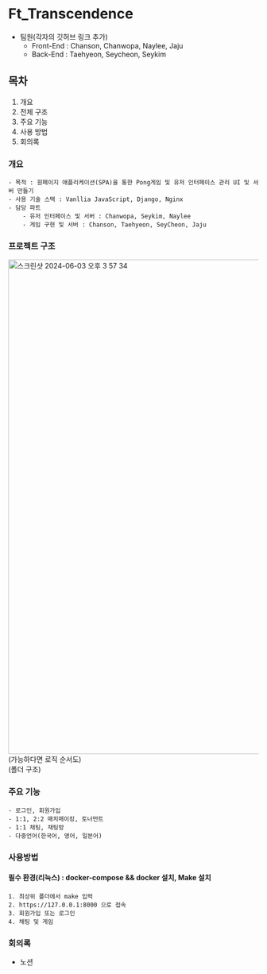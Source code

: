 # Ft_Transcendence
- 팀원(각자의 깃허브 링크 추가)
    - Front-End : Chanson, Chanwopa, Naylee, Jaju
    - Back-End : Taehyeon, Seycheon, Seykim

## 목차
1. 개요
2. 전체 구조
3. 주요 기능
4. 사용 방법
5. 회의록

### 개요
    - 목적 : 원페이지 애플리케이션(SPA)을 통한 Pong게임 및 유저 인터페이스 관리 UI 및 서버 만들기
    - 사용 기술 스택 : Vanllia JavaScript, Django, Nginx
    - 담당 파트
        - 유저 인터페이스 및 서버 : Chanwopa, Seykim, Naylee
        - 게임 구현 및 서버 : Chanson, Taehyeon, SeyCheon, Jaju

### 프로젝트 구조
<img width="996" alt="스크린샷 2024-06-03 오후 3 57 34" src="https://github.com/seyeon22222/ft_transcendence/assets/92151066/f93b6b42-2581-4b9d-a6f0-12574a7f9852">
 </br>
(가능하다면 로직 순서도)</br>
(폴더 구조)


### 주요 기능
    - 로그인, 회원가입
    - 1:1, 2:2 매치메이킹, 토너먼트
    - 1:1 채팅, 채팅방
    - 다중언어(한국어, 영어, 일본어)




### 사용방법
#### 필수 환경(리눅스) : docker-compose && docker 설치, Make 설치
    1. 최상위 폴더에서 make 입력
    2. https://127.0.0.1:8000 으로 접속
    3. 회원가입 또는 로그인
    4. 채팅 및 게임



### 회의록
- <a herf = "https://www.notion.so/transcendence-38a8d3a157474c76ae3ac1600245f15f">노션
